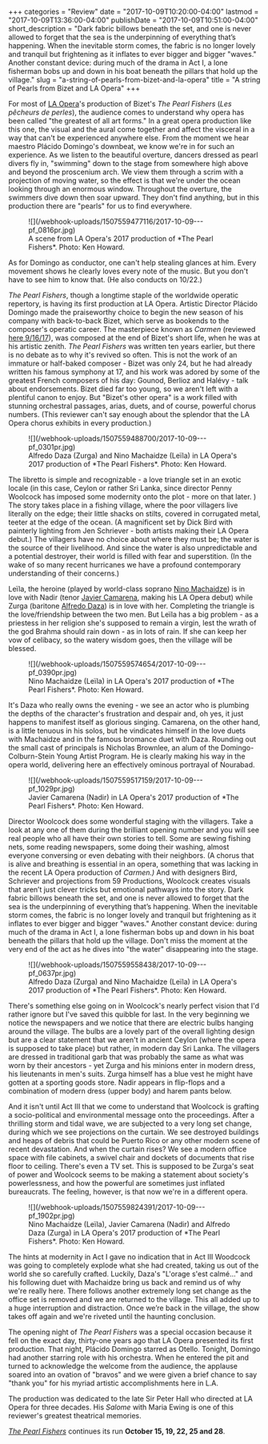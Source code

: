 +++
categories = "Review"
date = "2017-10-09T10:20:00-04:00"
lastmod = "2017-10-09T13:36:00-04:00"
publishDate = "2017-10-09T10:51:00-04:00"
short_description = "Dark fabric billows beneath the set, and one is never allowed to forget that the sea is the underpinning of everything that’s happening. When the inevitable storm comes, the fabric is no longer lovely and tranquil but frightening as it inflates to ever bigger and bigger \"waves.\" Another constant device: during much of the drama in Act I, a lone fisherman bobs up and down in his boat beneath the pillars that hold up the village."
slug = "a-string-of-pearls-from-bizet-and-la-opera"
title = "A string of Pearls from Bizet and LA Opera"
+++

For most of [LA Opera](/scene/companies/los-angeles-opera/)'s production of Bizet's *The Pearl Fishers* (*Les pêcheurs de perles*), the audience comes to understand why opera has been called "the greatest of all art forms." In a great opera production like this one, the visual and the aural come together and affect the visceral in a way that can't be experienced anywhere else. From the moment we hear maestro Plácido Domingo's downbeat, we know we're in for such an experience. As we listen to the beautiful overture, dancers dressed as pearl divers fly in, "swimming" down to the stage from somewhere high above and beyond the proscenium arch. We view them through a scrim with a projection of moving water, so the effect is that we're under the ocean looking through an enormous window. Throughout the overture, the swimmers dive down then soar upward. They don't find anything, but in this production there are "pearls" for us to find everywhere.

<figure data-type="image">
![](/webhook-uploads/1507559477116/2017-10-09---pf_0816pr.jpg)
<figcaption>A scene from LA Opera's 2017 production of *The Pearl Fishers*. Photo: Ken Howard.</figcaption>
</figure>
 
As for Domingo as conductor, one can't help stealing glances at him. Every movement shows he clearly loves every note of the music. But you don't have to see him to know that. (He also conducts on 10/22.)
 
*The Pearl Fishers*, though a longtime staple of the worldwide operatic repertory, is having its first production at LA Opera. Artistic Director Plácido Domingo made the praiseworthy choice to begin the new season of his company with back-to-back Bizet, which serve as bookends to the composer's operatic career. The masterpiece known as *Carmen* (reviewed [here 9/16/17](/la-opera-scores-in-first-half-of-bizet-double-header/)), was composed at the end of Bizet's short life, when he was at his artistic zenith. *The Pearl Fishers* was written ten years earlier, but there is no debate as to why it's revived so often. This is not the work of an immature or half-baked composer - Bizet was only 24, but he had already written his famous symphony at 17, and his work was adored by some of the greatest French composers of his day: Gounod, Berlioz and Halévy - talk about endorsements. Bizet died far too young, so we aren't left with a plentiful canon to enjoy. But "Bizet's other opera" is a work filled with stunning orchestral passages, arias, duets, and of course, powerful chorus numbers. (This reviewer can't say enough about the splendor that the LA Opera chorus exhibits in every production.)

<figure data-type="image">
![](/webhook-uploads/1507559488700/2017-10-09---pf_0301pr.jpg)
<figcaption>Alfredo Daza (Zurga) and Nino Machaidze (Leïla) in LA Opera's 2017 production of *The Pearl Fishers*. Photo: Ken Howard.</figcaption>
</figure>
 
The libretto is simple and recognizable - a love triangle set in an exotic locale (in this case, Ceylon or rather Sri Lanka, since director Penny Woolcock has imposed some modernity onto the plot - more on that later. ) The story takes place in a fishing village, where the poor villagers live literally on the edge; their little shacks on stilts, covered in corrugated metal, teeter at the edge of the ocean. (A magnificent set by Dick Bird with painterly lighting from Jen Schriever - both artists making their LA Opera debut.) The villagers have no choice about where they must be; the water is the source of their livelihood. And since the water is also unpredictable and a potential destroyer, their world is filled with fear and superstition. (In the wake of so many recent hurricanes we have a profound contemporary understanding of their concerns.)
 
Leïla, the heroine (played by world-class soprano [Nino Machaidze](/talking-with-singers-nino-machaidze/)) is in love with Nadir (tenor [Javier Camarena](/scene/people/javier-camarena/), making his LA Opera debut) while Zurga (baritone [Alfredo Daza](/scene/people/alfredo-daza/)) is in love with her. Completing the triangle is the love/friendship between the two men. But Leïla has a big problem - as a priestess in her religion she's supposed to remain a virgin, lest the wrath of the god Brahma should rain down - as in lots of rain. If she can keep her vow of celibacy, so the watery wisdom goes, then the village will be blessed.

<figure data-type="image">
![](/webhook-uploads/1507559574654/2017-10-09---pf_0390pr.jpg)<figcaption>Nino Machaidze (Leïla) in LA Opera's 2017 production of *The Pearl Fishers*. Photo: Ken Howard.</figcaption>
</figure>
 
It's Daza who really owns the evening - we see an actor who is plumbing the depths of the character's frustration and despair and, oh yes, it just happens to manifest itself as glorious singing. Camarena, on the other hand, is a little tenuous in his solos, but he vindicates himself in the love duets with Machaidze and in the famous bromance duet with Daza. Rounding out the small cast of principals is Nicholas Brownlee, an alum of the Domingo-Colburn-Stein Young Artist Program. He is clearly making his way in the opera world, delivering here an effectively ominous portrayal of Nourabad.

<figure data-type="image">
![](/webhook-uploads/1507559517159/2017-10-09---pf_1029pr.jpg)
<figcaption>Javier Camarena (Nadir) in LA Opera's 2017 production of *The Pearl Fishers*. Photo: Ken Howard.</figcaption>
</figure>
 
Director Woolcock does some wonderful staging with the villagers. Take a look at any one of them during the brilliant opening number and you will see real people who all have their own stories to tell. Some are sewing fishing nets, some reading newspapers, some doing their washing, almost everyone conversing or even debating with their neighbors. (A chorus that is alive and breathing is essential in an opera, something that was lacking in the recent LA Opera production of *Carmen.)* And with designers Bird, Schriever and projections from 59 Productions, Woolcock creates visuals that aren’t just clever tricks but emotional pathways into the story. Dark fabric billows beneath the set, and one is never allowed to forget that the sea is the underpinning of everything that’s happening. When the inevitable storm comes, the fabric is no longer lovely and tranquil but frightening as it inflates to ever bigger and bigger "waves." Another constant device: during much of the drama in Act I, a lone fisherman bobs up and down in his boat beneath the pillars that hold up the village. Don't miss the moment at the very end of the act as he dives into "the water" disappearing into the stage.

<figure data-type="image">
![](/webhook-uploads/1507559558438/2017-10-09---pf_0637pr.jpg)
<figcaption>Alfredo Daza (Zurga) and Nino Machaidze (Leïla) in LA Opera's 2017 production of *The Pearl Fishers*. Photo: Ken Howard.</figcaption>
</figure>
 
There's something else going on in Woolcock's nearly perfect vision that I'd rather ignore but I've saved this quibble for last. In the very beginning we notice the newspapers and we notice that there are electric bulbs hanging around the village. The bulbs are a lovely part of the overall lighting design but are a clear statement that we aren't in ancient Ceylon (where the opera is supposed to take place) but rather, in modern day Sri Lanka. The villagers are dressed in traditional garb that was probably the same as what was worn by their ancestors - yet Zurga and his minions enter in modern dress, his lieutenants in men's suits. Zurga himself has a blue vest he might have gotten at a sporting goods store. Nadir appears in flip-flops and a combination of modern dress (upper body) and harem pants below. 

And it isn't until Act III that we come to understand that Woolcock is grafting a socio-political and environmental message onto the proceedings. After a thrilling storm and tidal wave, we are subjected to a very long set change, during which we see projections on the curtain. We see destroyed buildings and heaps of debris that could be Puerto Rico or any other modern scene of recent devastation. And when the curtain rises? We see a modern office space with file cabinets, a swivel chair and dockets of documents that rise floor to ceiling. There's even a TV set. This is supposed to be Zurga's seat of power and Woolcock seems to be making a statement about society's powerlessness, and how the powerful are sometimes just inflated bureaucrats. The feeling, however, is that now we're in a different opera. 

<figure data-type="image">
![](/webhook-uploads/1507559824391/2017-10-09---pf_1902pr.jpg)
<figcaption>Nino Machaidze (Leïla), Javier Camarena (Nadir) and Alfredo Daza (Zurga) in LA Opera's 2017 production of *The Pearl Fishers*. Photo: Ken Howard.</figcaption>
</figure>

The hints at modernity in Act I gave no indication that in Act III Woodcock was going to completely explode what she had created, taking us out of the world she so carefully crafted. Luckily, Daza's "L'orage s'est calmé…" and his following duet with Machaidze bring us back and remind us of why we're really here. There follows another extremely long set change as the office set is removed and we are returned to the village. This all added up to a huge interruption and distraction. Once we’re back in the village, the show takes off again and we're riveted until the haunting conclusion.
 
The opening night of *The Pearl Fishers* was a special occasion because it fell on the exact day, thirty-one years ago that LA Opera presented its first production. That night, Plácido Domingo starred as Otello. Tonight, Domingo had another starring role with his orchestra. When he entered the pit and turned to acknowledge the welcome from the audience, the applause soared into an ovation of "bravos" and we were given a brief chance to say "thank you" for his myriad artistic accomplishments here in L.A.
 
The production was dedicated to the late Sir Peter Hall who directed at LA Opera for three decades. His *Salome* with Maria Ewing is one of this reviewer's greatest theatrical memories.
 
[*The Pearl Fishers*](https://www.laopera.org/season/1718-Season/pearlfishers/) continues its run **October 15, 19, 22, 25 and 28**.
